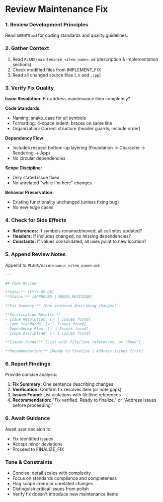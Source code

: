 # Review Maintenance Fix

### 1. Review Development Principles

Read `AGENTS.md` for coding standards and quality guidelines.

### 2. Gather Context

1. Read `PLANS/maintenance_<item_name>.md` (description & implementation sections)
2. Check modified files from IMPLEMENT_FIX
3. Read all changed source files (`.h` and `.cpp`)

### 3. Verify Fix Quality

**Issue Resolution:** Fix address maintenance item completely?

**Code Standards:**
- Naming: snake_case for all symbols
- Formatting: 4-space indent, braces on same line
- Organization: Correct structure (header guards, include order)

**Dependency Flow:**
- Includes respect bottom-up layering (Foundation → Character → Rendering → App)
- No circular dependencies

**Scope Discipline:**
- Only stated issue fixed
- No unrelated "while I'm here" changes

**Behavior Preservation:**
- Existing functionality unchanged (unless fixing bug)
- No new edge cases

### 4. Check for Side Effects

- **References:** If symbols renamed/moved, all call sites updated?
- **Headers:** If includes changed, no missing dependencies?
- **Constants:** If values consolidated, all uses point to new location?

### 5. Append Review Notes

Append to `PLANS/maintenance_<item_name>.md`:

```markdown
---

## Code Review

**Date:** [YYYY-MM-DD]
**Status:** [APPROVED | NEEDS_REVISION]

**Fix Summary:** [One sentence describing changes]

**Verification Results:**
- Issue Resolution: [✓ | Issues found]
- Code Standards: [✓ | Issues found]
- Dependency Flow: [✓ | Issues found]
- Scope Discipline: [✓ | Issues found]

**Issues Found:** [List with file/line references, or "None"]

**Recommendation:** [Ready to finalize | Address issues first]
```

### 6. Report Findings

Provide concise analysis:
1. **Fix Summary:** One sentence describing changes
2. **Verification:** Confirm fix resolves item (or note gaps)
3. **Issues Found:** List violations with file/line references
4. **Recommendation:** "Fix verified. Ready to finalize." or "Address issues before proceeding."

### 6. Await Guidance

Await user decision to:
- Fix identified issues
- Accept minor deviations
- Proceed to FINALIZE_FIX

### Tone & Constraints

- Concise; detail scales with complexity
- Focus on standards compliance and completeness
- Flag scope creep or unrelated changes
- Distinguish critical issues from polish
- Verify fix doesn't introduce new maintenance items
